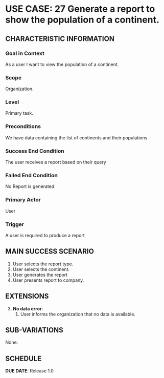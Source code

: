 # USE CASE: 27 Generate a report to show the population of a continent.

## CHARACTERISTIC INFORMATION

### Goal in Context
As a user I want to view the population of a continent.
### Scope

Organization.

### Level

Primary task.

### Preconditions

We have data containing the list of continents and their populations

### Success End Condition

The user receives a report based on their query

### Failed End Condition

No Report is generated.

### Primary Actor

User

### Trigger

A user is required to produce a report

## MAIN SUCCESS SCENARIO

1. User selects the report type.
2. User selects the continent.
3. User generates the report
4. User presents report to company.


## EXTENSIONS

3. **No data error**:
    1. User informs the organization that no data is available.

## SUB-VARIATIONS

None.

## SCHEDULE

**DUE DATE**: Release 1.0